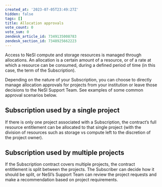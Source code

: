 ```yaml
---
created_at: '2023-07-05T23:49:27Z'
hidden: false
tags: []
title: Allocation approvals
vote_count: 0
vote_sum: 0
zendesk_article_id: 7349135008783
zendesk_section_id: 7348925662223
---
```


Access to NeSI compute and storage resources is managed through
allocations. An allocation is a certain amount of a resource, or of a
rate at which a resource can be consumed, during a defined period of
time (in this case, the term of the Subscription).

Depending on the nature of your Subscription, you can choose to directly
manage allocation approvals for projects from your institution or leave
those decisions to the NeSI Support Team. See examples of some common
approval scenarios below.  
  
## Subscription used by a single project

If there is only one project associated with a Subscription, the
contract’s full resource entitlement can be allocated to that single
project (with the division of resources such as storage vs compute left
to the discretion of the project owner).

## Subscription used by multiple projects

If the Subscription contract covers multiple projects, the contract
entitlement is split between the projects. The Subscriber can decide how
it should be split, or NeSI’s Support Team can review the project
requests and make a recommendation based on project requirements.  
  